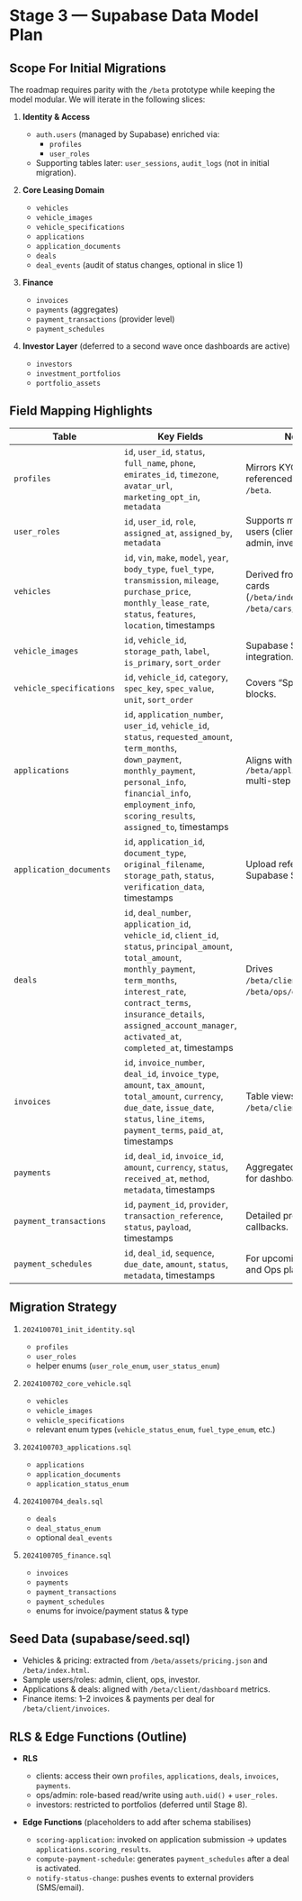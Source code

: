 # Stage 3 — Supabase Data Model Plan

## Scope For Initial Migrations

The roadmap requires parity with the `/beta` prototype while keeping the model modular. We will iterate in the following slices:

1. **Identity & Access**
   - `auth.users` (managed by Supabase) enriched via:
     - `profiles`
     - `user_roles`
   - Supporting tables later: `user_sessions`, `audit_logs` (not in initial migration).

2. **Core Leasing Domain**
   - `vehicles`
   - `vehicle_images`
   - `vehicle_specifications`
   - `applications`
   - `application_documents`
   - `deals`
   - `deal_events` (audit of status changes, optional in slice 1)

3. **Finance**
   - `invoices`
   - `payments` (aggregates)
   - `payment_transactions` (provider level)
   - `payment_schedules`

4. **Investor Layer** (deferred to a second wave once dashboards are active)
   - `investors`
   - `investment_portfolios`
   - `portfolio_assets`

## Field Mapping Highlights

| Table | Key Fields | Notes |
| ----- | ---------- | ----- |
| `profiles` | `id`, `user_id`, `status`, `full_name`, `phone`, `emirates_id`, `timezone`, `avatar_url`, `marketing_opt_in`, `metadata` | Mirrors KYC data referenced throughout `/beta`. |
| `user_roles` | `id`, `user_id`, `role`, `assigned_at`, `assigned_by`, `metadata` | Supports multi-role users (client, ops, admin, investor). |
| `vehicles` | `id`, `vin`, `make`, `model`, `year`, `body_type`, `fuel_type`, `transmission`, `mileage`, `purchase_price`, `monthly_lease_rate`, `status`, `features`, `location`, timestamps | Derived from vehicle cards (`/beta/index.html`, `/beta/cars/*`). |
| `vehicle_images` | `id`, `vehicle_id`, `storage_path`, `label`, `is_primary`, `sort_order` | Supabase Storage integration. |
| `vehicle_specifications` | `id`, `vehicle_id`, `category`, `spec_key`, `spec_value`, `unit`, `sort_order` | Covers “Specifications” blocks. |
| `applications` | `id`, `application_number`, `user_id`, `vehicle_id`, `status`, `requested_amount`, `term_months`, `down_payment`, `monthly_payment`, `personal_info`, `financial_info`, `employment_info`, `scoring_results`, `assigned_to`, timestamps | Aligns with `/beta/application/new` multi-step flow. |
| `application_documents` | `id`, `application_id`, `document_type`, `original_filename`, `storage_path`, `status`, `verification_data`, timestamps | Upload references for Supabase Storage. |
| `deals` | `id`, `deal_number`, `application_id`, `vehicle_id`, `client_id`, `status`, `principal_amount`, `total_amount`, `monthly_payment`, `term_months`, `interest_rate`, `contract_terms`, `insurance_details`, `assigned_account_manager`, `activated_at`, `completed_at`, timestamps | Drives `/beta/client/dashboard`, `/beta/ops/deals`. |
| `invoices` | `id`, `invoice_number`, `deal_id`, `invoice_type`, `amount`, `tax_amount`, `total_amount`, `currency`, `due_date`, `issue_date`, `status`, `line_items`, `payment_terms`, `paid_at`, timestamps | Table views in `/beta/client/invoices`. |
| `payments` | `id`, `deal_id`, `invoice_id`, `amount`, `currency`, `status`, `received_at`, `method`, `metadata`, timestamps | Aggregated perspective for dashboards. |
| `payment_transactions` | `id`, `payment_id`, `provider`, `transaction_reference`, `status`, `payload`, timestamps | Detailed provider callbacks. |
| `payment_schedules` | `id`, `deal_id`, `sequence`, `due_date`, `amount`, `status`, `metadata`, timestamps | For upcoming invoices and Ops planning. |

## Migration Strategy

1. `2024100701_init_identity.sql`
   - `profiles`
   - `user_roles`
   - helper enums (`user_role_enum`, `user_status_enum`)

2. `2024100702_core_vehicle.sql`
   - `vehicles`
   - `vehicle_images`
   - `vehicle_specifications`
   - relevant enum types (`vehicle_status_enum`, `fuel_type_enum`, etc.)

3. `2024100703_applications.sql`
   - `applications`
   - `application_documents`
   - `application_status_enum`

4. `2024100704_deals.sql`
   - `deals`
   - `deal_status_enum`
   - optional `deal_events`

5. `2024100705_finance.sql`
   - `invoices`
   - `payments`
   - `payment_transactions`
   - `payment_schedules`
   - enums for invoice/payment status & type

## Seed Data (supabase/seed.sql)

- Vehicles & pricing: extracted from `/beta/assets/pricing.json` and `/beta/index.html`.
- Sample users/roles: admin, client, ops, investor.
- Applications & deals: aligned with `/beta/client/dashboard` metrics.
- Finance items: 1–2 invoices & payments per deal for `/beta/client/invoices`.

## RLS & Edge Functions (Outline)

- **RLS**
  - clients: access their own `profiles`, `applications`, `deals`, `invoices`, `payments`.
  - ops/admin: role-based read/write using `auth.uid()` + `user_roles`.
  - investors: restricted to portfolios (deferred until Stage 8).

- **Edge Functions** (placeholders to add after schema stabilises)
  - `scoring-application`: invoked on application submission → updates `applications.scoring_results`.
  - `compute-payment-schedule`: generates `payment_schedules` after a deal is activated.
  - `notify-status-change`: pushes events to external providers (SMS/email).
